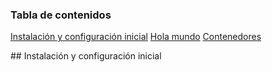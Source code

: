 ### Tabla de contenidos
[Instalación y configuración inicial](#instalacion)
[Hola mundo](#holamundo)
[Contenedores](#contenedores)

<a name="instalacion"/>
## Instalación y configuración inicial
